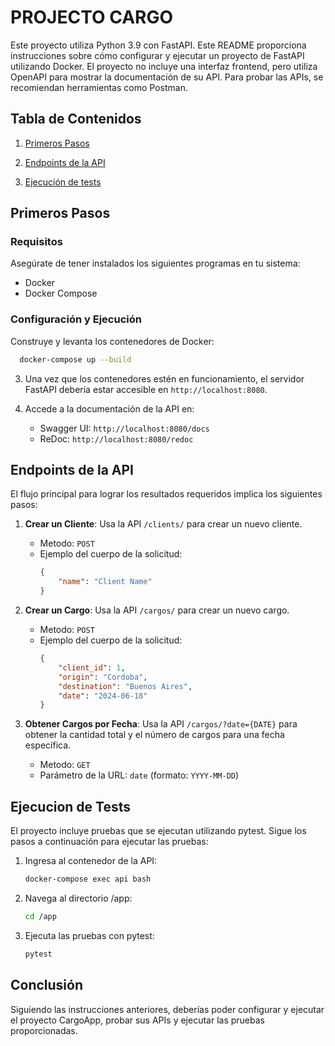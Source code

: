 # PROJECTO CARGO

Este proyecto utiliza Python 3.9 con FastAPI.
Este README proporciona instrucciones sobre cómo configurar y ejecutar un proyecto de FastAPI utilizando Docker.
El proyecto no incluye una interfaz frontend, pero utiliza OpenAPI para mostrar la documentación de su API.
Para probar las APIs, se recomiendan herramientas como Postman.

## Tabla de Contenidos

1. [Primeros Pasos](#primeros-pasos)
2. [Endpoints de la API](#endpoints-de-la-api)

4. [Ejecución de tests](#ejecucion-de-tests)

## Primeros Pasos

### Requisitos

Asegúrate de tener instalados los siguientes programas en tu sistema:
- Docker
- Docker Compose

### Configuración y Ejecución

Construye y levanta los contenedores de Docker:
   ```bash 
     docker-compose up --build
   ```

3. Una vez que los contenedores estén en funcionamiento, el servidor FastAPI debería estar accesible en `http://localhost:8080`.

4. Accede a la documentación de la API en:
    - Swagger UI: `http://localhost:8080/docs`
    - ReDoc: `http://localhost:8080/redoc`

## Endpoints de la API

El flujo principal para lograr los resultados requeridos implica los siguientes pasos:

1. **Crear un Cliente**: Usa la API `/clients/` para crear un nuevo cliente.
    - Metodo: `POST`
    - Ejemplo del cuerpo de la solicitud:
      ```json
      {
          "name": "Client Name"
      }
      ```

2. **Crear un Cargo**: Usa la API `/cargos/` para crear un nuevo cargo.
    - Metodo: `POST`
    - Ejemplo del cuerpo de la solicitud:
      ```json
      {
          "client_id": 1,
          "origin": "Cordoba",
          "destination": "Buenos Aires",
          "date": "2024-06-18"
      }
      ```

3. **Obtener Cargos por Fecha**: Usa la API `/cargos/?date={DATE}` para obtener la cantidad total y el número de cargos para una fecha específica. 
    - Metodo: `GET`
    - Parámetro de la URL: `date` (formato: `YYYY-MM-DD`)

## Ejecucion de Tests

El proyecto incluye pruebas que se ejecutan utilizando pytest. Sigue los pasos a continuación para ejecutar las pruebas:

1. Ingresa al contenedor de la API:
    ```bash
    docker-compose exec api bash
    ```

2. Navega al directorio /app:
    ```bash
    cd /app
    ```

3. Ejecuta las pruebas con pytest:
    ```bash
    pytest
    ```

## Conclusión

Siguiendo las instrucciones anteriores, deberías poder configurar y ejecutar el proyecto CargoApp, probar sus APIs y ejecutar las pruebas proporcionadas.
